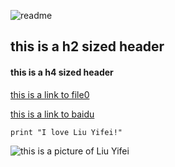 ![readme](https://user-images.githubusercontent.com/82398304/114507579-e6a2f000-9c65-11eb-82e7-f166b42e93ca.png)

<h2 id="header">this is a h2 sized header</h2>

<h4 id="header">this is a h4 sized header</h4>

[this is a link to file0](file0.md)

[this is a link to baidu](http://www.baidu.com)

` print "I love Liu Yifei!" `

![this is a picture of Liu Yifei](https://img1.baidu.com/it/u=2023051955,2584660320&fm=26&fmt=auto&gp=0.jpg)
